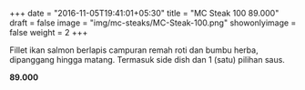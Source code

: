 +++
date = "2016-11-05T19:41:01+05:30"
title = "MC Steak 100 89.000"
draft = false
image = "img/mc-steaks/MC-Steak-100.png"
showonlyimage = false
weight = 2
+++

Fillet ikan salmon berlapis campuran remah roti dan bumbu herba, dipanggang hingga matang. Termasuk side dish dan 1 (satu) pilihan saus.

**89.000**